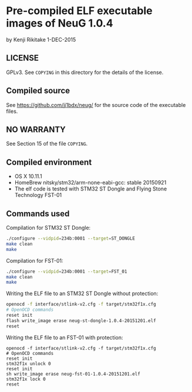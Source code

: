 # Pre-compiled ELF executable images of NeuG 1.0.4

by Kenji Rikitake 1-DEC-2015 

## LICENSE

GPLv3. See `COPYING` in this directory for the details of the license.

## Compiled source

See <https://github.com/jj1bdx/neug/> for the source code of the executable files.

## NO WARRANTY

See Section 15 of the file `COPYING`.

## Compiled environment

* OS X 10.11.1
* HomeBrew nitsky/stm32/arm-none-eabi-gcc: stable 20150921
* The elf code is tested with STM32 ST Dongle and Flying Stone Technology FST-01

## Commands used

Compilation for STM32 ST Dongle:

```sh
./configure --vidpid=234b:0001 --target=ST_DONGLE
make clean
make
```

Compilation for FST-01:

```sh
./configure --vidpid=234b:0001 --target=FST_01
make clean
make
```

Writing the ELF file to an STM32 ST Dongle without protection:

```sh
openocd -f interface/stlink-v2.cfg -f target/stm32f1x.cfg
# OpenOCD commands
reset init
flash write_image erase neug-st-dongle-1.0.4-20151201.elf
reset
```

Writing the ELF file to an FST-01 with protection:

```
openocd -f interface/stlink-v2.cfg -f target/stm32f1x.cfg
# OpenOCD commands
reset init
stm32f1x unlock 0
reset init
sh write_image erase neug-fst-01-1.0.4-20151201.elf
stm32f1x lock 0
reset
```
